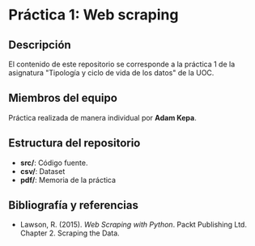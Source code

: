 # Práctica 1: Web scraping

## Descripción

El contenido de este repositorio se corresponde a la práctica 1 de la asignatura "Tipología y ciclo de vida de los datos" de la UOC. 

## Miembros del equipo

Práctica realizada de manera individual por **Adam Kepa**.

## Estructura del repositorio

* **src/**: Código fuente.
* **csv/**: Dataset
* **pdf/**: Memoria de la práctica

## Bibliografía y referencias

* Lawson, R. (2015). _Web Scraping with Python_. Packt Publishing Ltd. Chapter 2. Scraping the Data.